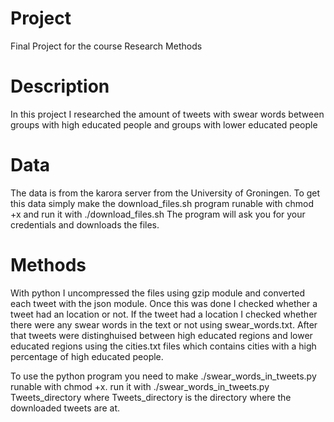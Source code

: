 # Project
Final Project for the course Research Methods

# Description
In this project I researched the amount of tweets with swear words between groups with high educated people and groups with lower educated people

# Data
The data is from the karora server from the University of Groningen.
To get this data simply make the download_files.sh program runable with chmod +x and run it with ./download_files.sh
The program will ask you for your credentials and downloads the files.

# Methods
With python I uncompressed the files using gzip module and converted each tweet with the json module.
Once this was done I checked whether a tweet had an location or not.
If the tweet had a location I checked whether there were any swear words in the text or not using swear_words.txt.
After that tweets were distinghuised between high educated regions and lower educated regions using the cities.txt files which contains cities with a high percentage of high educated people.

To use the python program you need to make ./swear_words_in_tweets.py runable with chmod +x.
run it with ./swear_words_in_tweets.py Tweets_directory where Tweets_directory is the directory where the downloaded tweets are at.
